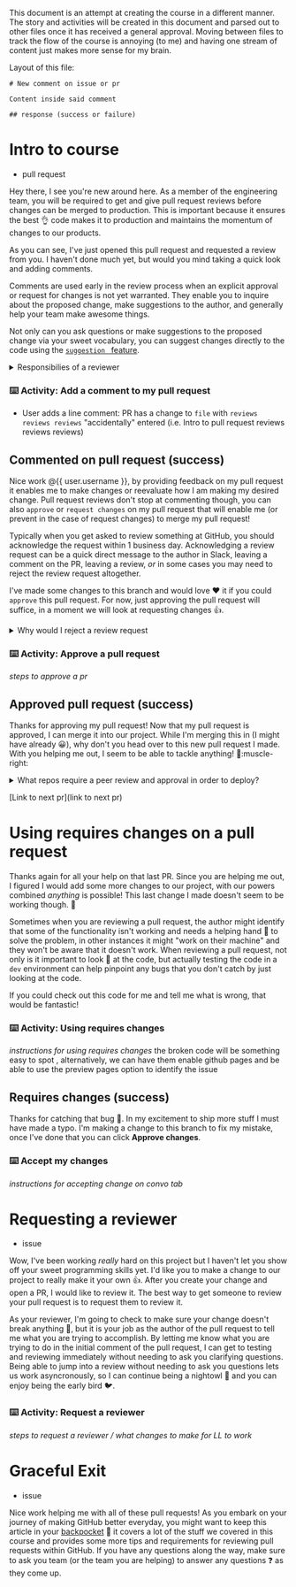 This document is an attempt at creating the course in a different manner. The story and activities will be created in this document and parsed out to other files once it has received a general approval. Moving between files to track the flow of the course is annoying (to me) and having one stream of content just makes more sense for my brain. 

Layout of this file:

```
# New comment on issue or pr

Content inside said comment

## response (success or failure)

```

# Intro to course

- pull request

Hey there, I see you're new around here. As a member of the engineering team, you will be required to get and give pull request reviews before changes can be merged to production. This is important because it ensures the best :ok_hand: code makes it to production and maintains the momentum of changes to our products.
   
As you can see, I've just opened this pull request and requested a review from you. I haven't done much yet, but would you mind taking a quick look and adding comments.

Comments are used early in the review process when an explicit approval or request for changes is not yet warranted. They enable you to inquire about the proposed change, make suggestions to the author, and generally help your team make awesome things.

Not only can you ask questions or make suggestions to the proposed change via your sweet vocabulary, you can suggest changes directly to the code using the [```suggestion ``` feature](https://team.githubapp.com/posts/31384). 

<details><summary>Responsibilies of a reviewer</summary>

As a pull request reviewer, your role is to help the pull request author:

- Make sure that code destined for production is of the highest quality.
- Make sure that we have commented on and confirmed any intentional shortcuts (techdebt) being taken in the code.
- Make yourself aware of potential risks associated with their changes.

As a reviewer, your responsibilities include:

- Calling out any potential issues you spot with regards to code quality, security, or inaccuracies in business logic,
- Suggesting other reviewers to the author if you feel they are warranted,
Commenting on, approving, or requesting changes on the PR, and
- Providing suggestions for alternate or better implementation details.

</details>

### :keyboard: Activity: Add a comment to my pull request
   
- User adds a line comment: PR has a change to `file` with `reviews reviews reviews` "accidentally" entered (i.e. Intro to pull request reviews reviews reviews)

## Commented on pull request (success) 

Nice work @{{ user.username }}, by providing feedback on my pull request it enables me to make changes or reevaluate how I am making my desired change. Pull request reviews don't stop at commenting though, you can also `approve` or `request changes` on my pull request that will enable me (or prevent in the case of request changes) to merge my pull request!

Typically when you get asked to review something at GitHub, you should acknowledge the request within 1 business day. Acknowledging a review request can be a quick direct message to the author in Slack, leaving a comment on the PR, leaving a review, _or_ in some cases you may need to reject the review request altogether. 

I've made some changes to this branch and would love :heart: it if you could `approve` this pull request. For now, just approving the pull request will suffice, in a moment we will look at requesting changes :+1:.

<details>
<summary>Why would I reject a review request</summary>

After discerning the context for the PR and observing its stage of progress, you should consider whether you feel comfortable moving forward with a review.

Consider these qualifiers:

- Do you have relevant expertise with the programming languages in use?
- Do you have enough context to provide accurate feedback or ask helpful questions regarding the business logic at hand?
- Does this PR look pretty similar to the other PRs that your team has been asked to review lately?

You might consider offering a partial review to the author for the areas that you do understand, and noting in your review that you didn't feel comfortable reviewing 100% of the content.

And of course, if you can't obtain sufficient context or you don't have the expertise such that you feel comfortable providing the review, you must opt out of the review.

You can leave a comment politely declining the review request, and/or surface the situation to your manager for guidance.

</details>

### :keyboard: Activity: Approve a pull request

_steps to approve a pr_

## Approved pull request (success)

Thanks for approving my pull request! Now that my pull request is approved, I can merge it into our project. While I'm merging this in (I might have already :grinning:), why don't you head over to this new pull request I made. With you helping me out, I seem to be able to tackle anything! :muscle::muscle-right:

<details><summary>What repos require a peer review and approval in order to deploy?</summary>

At GitHub, most of the repositories that you work in will require an approved peer review prior to deployment. Not only do these repositories require peer reviews, but they use automated tests to ensure the code being shipped :ship: is as amazing as you are! 

Additionally, some repositories use the [CODEOWNERS](https://help.github.com/articles/about-codeowners/) feature in concert with the PR approval process. If approval is required from a code owner, the code owner has the final authority to approve the pull request. Although providing your approval on a pull request with CODEOWNERS enabled won't enable the PR to be merged, it does demonstrate additional _confidence_ in the change.

</details>


[Link to next pr](link to next pr)

# Using requires changes on a pull request

Thanks again for all your help on that last PR. Since you are helping me out, I figured I would add some more changes to our project, with our powers combined _anything_ is possible! This last change I made doesn't seem to be working though. :grimacing: 

Sometimes when you are reviewing a pull request, the author might identify that some of the functionality isn't working and needs a helping hand :wave: to solve the problem, in other instances it might "work on their machine" and they won't be aware that it doesn't work. When reviewing a pull request, not only is it important to look :eyes: at the code, but actually testing the code in a `dev` environment can help pinpoint any bugs that you don't catch by just looking at the code. 

If you could check out this code for me and tell me what is wrong, that would be fantastic! 

### :keyboard: Activity: Using requires changes

_instructions for using requires changes_ the broken code will be something easy to spot , alternatively, we can have them enable github pages and be able to use the preview pages option to identify the issue

## Requires changes (success)

Thanks for catching that bug :bug:. In my excitement to ship more stuff I must have made a typo. I'm making a change to this branch to fix my mistake, once I've done that you can click **Approve changes**. 

### :keyboard: Accept my changes

_instructions for accepting change on convo tab_

# Requesting a reviewer

- issue

Wow, I've been working _really_ hard on this project but I haven't let you show off your sweet programming skills yet. I'd like you to make a change to our project to really make it your own :+1:. After you create your change and open a PR, I would like to review it. The best way to get someone to review your pull request is to request them to review it. 

As your reviewer, I'm going to check to make sure your change doesn't break anything :construction:, but it is your job as the author of the pull request to tell me what you are trying to accomplish. By letting me know what you are trying to do in the initial comment of the pull request, I can get to testing and reviewing immediately without needing to ask you clarifying questions. Being able to jump into a review without needing to ask you questions lets us work asyncronously, so I can continue being a nightowl :owl: and you can enjoy being the early bird :bird:.

### :keyboard: Activity: Request a reviewer

_steps to request a reviewer / what changes to make for LL to work_

# Graceful Exit

- issue

Nice work helping me with all of these pull requests! As you embark on your journey of making GitHub better everyday, you might want to keep this article in your [backpocket](https://githubber.com/article/crafts/engineering/how-to-review-a-pull-request#approving-a-pull-request) :jeans: it covers a lot of the stuff we covered in this course and provides some more tips and requirements for reviewing pull requests within GitHub. If you have any questions along the way, make sure to ask you team (or the team you are helping) to answer any questions :question: as they come up.